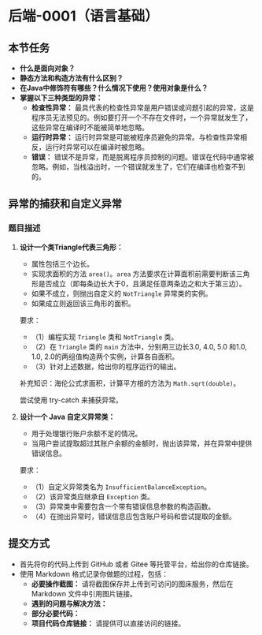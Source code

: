# 后端-0001（语言基础）

## 本节任务

- **什么是面向对象？**
- **静态方法和构造方法有什么区别？**
- **在Java中修饰符有哪些？什么情况下使用？使用对象是什么？**
- **掌握以下三种类型的异常：**
  - **检查性异常：** 最具代表的检查性异常是用户错误或问题引起的异常，这是程序员无法预见的。例如要打开一个不存在文件时，一个异常就发生了，这些异常在编译时不能被简单地忽略。
  - **运行时异常：** 运行时异常是可能被程序员避免的异常。与检查性异常相反，运行时异常可以在编译时被忽略。
  - **错误：** 错误不是异常，而是脱离程序员控制的问题。错误在代码中通常被忽略。例如，当栈溢出时，一个错误就发生了，它们在编译也检查不到的。

## 异常的捕获和自定义异常

### 题目描述

1. **设计一个类Triangle代表三角形：**
   - 属性包括三个边长。
   - 实现求面积的方法 `area()`。`area` 方法要求在计算面积前需要判断该三角形是否成立（即每条边长大于0，且满足任意两条边之和大于第三边）。
   - 如果不成立，则抛出自定义的 `NotTriangle` 异常类的实例。
   - 如果成立则返回该三角形的面积。

   要求：
   - （1）编程实现 `Triangle` 类和 `NotTriangle` 类。
   - （2）在 `Triangle` 类的 `main` 方法中，分别用三边长3.0, 4.0, 5.0 和1.0, 1.0, 2.0的两组值构造两个实例，计算各自面积。
   - （3）针对上述数据，给出你的程序运行的输出。

   补充知识：海伦公式求面积，计算平方根的方法为 `Math.sqrt(double)`。

   尝试使用 try-catch 来捕获异常。

2. **设计一个 Java 自定义异常类：**
   - 用于处理银行账户余额不足的情况。
   - 当用户尝试提取超过其账户余额的金额时，抛出该异常，并在异常中提供错误信息。

   要求：
   - （1）自定义异常类名为 `InsufficientBalanceException`。
   - （2）该异常类应继承自 `Exception` 类。
   - （3）异常类中需要包含一个带有错误信息参数的构造函数。
   - （4）在抛出异常时，错误信息应包含账户号码和尝试提取的金额。

## 提交方式

- 首先将你的代码上传到 GitHub 或者 Gitee 等托管平台，给出你的仓库链接。
- 使用 Markdown 格式记录你做题的过程，包括：
  - **必要操作截图：** 请将截图保存并上传到可访问的图床服务，然后在 Markdown 文件中引用图片链接。
  - **遇到的问题与解决方法：**
  - **部分必要代码：**
  - **项目代码仓库链接：** 请提供可以直接访问的链接。
